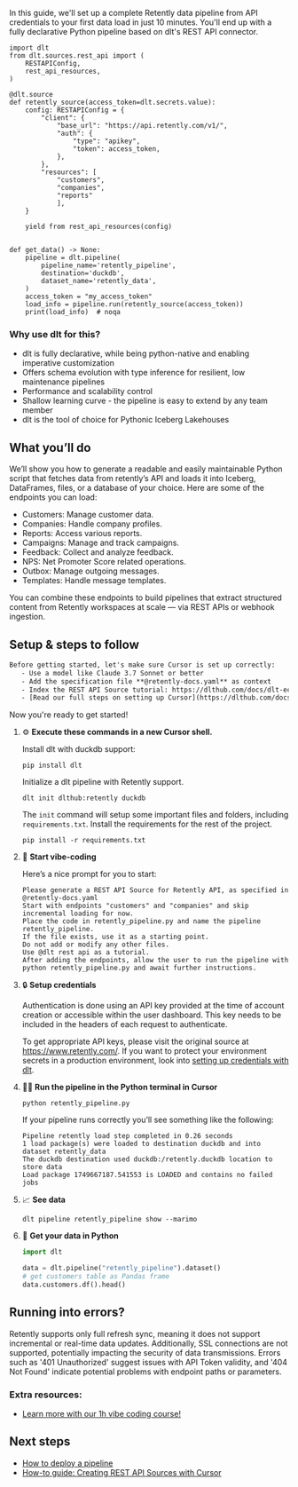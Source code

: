 In this guide, we'll set up a complete Retently data pipeline from API credentials to your first data load in just 10 minutes. You'll end up with a fully declarative Python pipeline based on dlt's REST API connector.

```python-outcome
import dlt
from dlt.sources.rest_api import (
    RESTAPIConfig,
    rest_api_resources,
)

@dlt.source
def retently_source(access_token=dlt.secrets.value):
    config: RESTAPIConfig = {
        "client": {
            "base_url": "https://api.retently.com/v1/",
            "auth": {
                "type": "apikey",
                "token": access_token,
            },
        },
        "resources": [
            "customers",
            "companies",
            "reports"
            ],
    }

    yield from rest_api_resources(config)


def get_data() -> None:
    pipeline = dlt.pipeline(
        pipeline_name='retently_pipeline',
        destination='duckdb',
        dataset_name='retently_data', 
    )
    access_token = "my_access_token"
    load_info = pipeline.run(retently_source(access_token))
    print(load_info)  # noqa
```

### Why use dlt for this?

- dlt is fully declarative, while being python-native and enabling imperative customization
- Offers schema evolution with type inference for resilient, low maintenance pipelines
- Performance and scalability control
- Shallow learning curve - the pipeline is easy to extend by any team member
- dlt is the tool of choice for Pythonic Iceberg Lakehouses

## What you’ll do

We’ll show you how to generate a readable and easily maintainable Python script that fetches data from retently’s API and loads it into Iceberg, DataFrames, files, or a database of your choice. Here are some of the endpoints you can load:

- Customers: Manage customer data.
- Companies: Handle company profiles.
- Reports: Access various reports.
- Campaigns: Manage and track campaigns.
- Feedback: Collect and analyze feedback.
- NPS: Net Promoter Score related operations.
- Outbox: Manage outgoing messages.
- Templates: Handle message templates.

You can combine these endpoints to build pipelines that extract structured content from Retently workspaces at scale — via REST APIs or webhook ingestion.

## Setup & steps to follow

```default
Before getting started, let's make sure Cursor is set up correctly:
   - Use a model like Claude 3.7 Sonnet or better
   - Add the specification file **@retently-docs.yaml** as context
   - Index the REST API Source tutorial: https://dlthub.com/docs/dlt-ecosystem/verified-sources/rest_api/ and add it to context as **@dlt rest api**
   - [Read our full steps on setting up Cursor](https://dlthub.com/docs/dlt-ecosystem/llm-tooling/cursor-restapi#23-configuring-cursor-with-documentation)
```

Now you're ready to get started! 

1. ⚙️ **Execute these commands in a new Cursor shell.**
    
    Install dlt with duckdb support:
    ```shell
    pip install dlt
    ```

    Initialize a dlt pipeline with Retently support.
    ```shell
    dlt init dlthub:retently duckdb
    ```

    The `init` command will setup some important files and folders, including `requirements.txt`. Install the requirements for the rest of the project.
    ```shell
    pip install -r requirements.txt
    ```
    
2. 🤠 **Start vibe-coding**
    
    Here’s a nice prompt for you to start: 
    
    ```prompt
    Please generate a REST API Source for Retently API, as specified in @retently-docs.yaml 
    Start with endpoints "customers" and "companies" and skip incremental loading for now. 
    Place the code in retently_pipeline.py and name the pipeline retently_pipeline. 
    If the file exists, use it as a starting point. 
    Do not add or modify any other files. 
    Use @dlt rest api as a tutorial. 
    After adding the endpoints, allow the user to run the pipeline with python retently_pipeline.py and await further instructions.
    ```

    
3. 🔒 **Setup credentials** 
    
    Authentication is done using an API key provided at the time of account creation or accessible within the user dashboard. This key needs to be included in the headers of each request to authenticate.
    
    To get appropriate API keys, please visit the original source at https://www.retently.com/.
    If you want to protect your environment secrets in a production environment, look into [setting up credentials with dlt](https://dlthub.com/docs/walkthroughs/add_credentials).
    
4. 🏃‍♀️ **Run the pipeline in the Python terminal in Cursor**
    
    ```shell
    python retently_pipeline.py
    ```
    
    If your pipeline runs correctly you’ll see something like the following:
    
    ```shell
    Pipeline retently load step completed in 0.26 seconds
    1 load package(s) were loaded to destination duckdb and into dataset retently_data
    The duckdb destination used duckdb:/retently.duckdb location to store data
    Load package 1749667187.541553 is LOADED and contains no failed jobs
    ```
    
5. 📈 **See data**
    
    ```shell
    dlt pipeline retently_pipeline show --marimo
    ```
    
6. 🐍 **Get your data in Python**
    
    ```python
    import dlt

   data = dlt.pipeline("retently_pipeline").dataset()
   # get customers table as Pandas frame
   data.customers.df().head()
    ```

## Running into errors?

Retently supports only full refresh sync, meaning it does not support incremental or real-time data updates. Additionally, SSL connections are not supported, potentially impacting the security of data transmissions. Errors such as '401 Unauthorized' suggest issues with API Token validity, and '404 Not Found' indicate potential problems with endpoint paths or parameters.

### Extra resources:

- [Learn more with our 1h vibe coding course!](https://www.youtube.com/watch?v=GGid70rnJuM)

## Next steps

- [How to deploy a pipeline](https://dlthub.com/docs/walkthroughs/deploy-a-pipeline)
- [How-to guide: Creating REST API Sources with Cursor](https://dlthub.com/docs/dlt-ecosystem/llm-tooling/cursor-restapi)